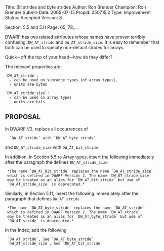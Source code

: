 Title:       Bit strides and byte strides
Author:      Ron Brender
Champion:    Ron Brender
Submit-Date: 2005-07-15
Propid:      050715.2
Type:        Improvement
Status:      Accepted
Version:     3

Section: 5.5 and 5.11
Page: 65, 78,...

DWARF has two related attributes whose names have proven terribly
confusing: `DW_AT_stride` and `DW_AT_stride_size`. It is easy to
remember that both can be used to specify non-default strides for
arrays.

Quick--off the top of your head--how do they differ?

The relevant properties are:

    `DW_AT_stride`:
      - can be used on subrange types (of array types),
      - units are bytes

    `DW_AT_stride_size`:
      - can be used on array types
      - units are bits


PROPOSAL
--------

In DWARF V3, replace all occurrences of

      `DW_AT_stride` with `DW_AT_byte_stride`
and
      `DW_AT_stride_size` with `DW_AT_bit_stride`

In addition, in Section 5.5 re Array types, insert the following
immediately after the paragraph the defines `DW_AT_stride_size`:

     *The name `DW_AT_bit_stride` replaces the name `DW_AT_stride_size`
     which is defined in DWARF Version 2. The name `DW_AT_stride_size`
     may be treated as an alias for `DW_AT_bit_stride` but use of
     `DW_AT_stride_size` is deprecated.*

Similarly, in Section 5.11, insert the following immediately after
the paragraph that defines `DW_AT_stride`

     *The name `DW_AT_byte_stride` replaces the name `DW_AT_stride`
     which is defined in DWARF Version 2. The name `DW_AT_stride`
     may be treated as an alias for `DW_AT_byte_stride` but use of
     `DW_AT_stride` is deprecated.*

In the Index, add the following

     `DW_AT_stride`, See `DW_AT_byte_stride`
     `DW_AT_stride_size`, See `DW_AT_bit_stride`
